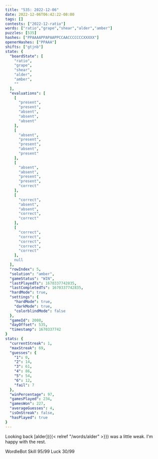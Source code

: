 ```yaml
---
title: "535: 2022-12-06"
date: 2022-12-06T06:42:22-08:00
tags: []
contests: ["2022-12-ratio"]
words: ["ratio","grape","shear","alder","amber"]
puzzles: [535]
hashes: ["PPAAAAPPAPAAPPCCAACCCCCCCXXXXX"]
openerHashes: ["PPAAA"]
shifts: ["gtjnb"]
state: {
  "boardState": [
    "ratio",
    "grape",
    "shear",
    "alder",
    "amber",
    ""
  ],
  "evaluations": [
    [
      "present",
      "present",
      "absent",
      "absent",
      "absent"
    ],
    [
      "absent",
      "present",
      "present",
      "absent",
      "present"
    ],
    [
      "absent",
      "absent",
      "present",
      "present",
      "correct"
    ],
    [
      "correct",
      "absent",
      "absent",
      "correct",
      "correct"
    ],
    [
      "correct",
      "correct",
      "correct",
      "correct",
      "correct"
    ],
    null
  ],
  "rowIndex": 5,
  "solution": "amber",
  "gameStatus": "WIN",
  "lastPlayedTs": 1670337742835,
  "lastCompletedTs": 1670337742835,
  "hardMode": true,
  "settings": {
    "hardMode": true,
    "darkMode": true,
    "colorblindMode": false
  },
  "gameId": 2008,
  "dayOffset": 535,
  "timestamp": 1670337742
}
stats: {
  "currentStreak": 1,
  "maxStreak": 69,
  "guesses": {
    "1": 0,
    "2": 14,
    "3": 61,
    "4": 86,
    "5": 54,
    "6": 12,
    "fail": 7
  },
  "winPercentage": 97,
  "gamesPlayed": 234,
  "gamesWon": 227,
  "averageGuesses": 4,
  "isOnStreak": false,
  "hasPlayed": true
}
---
```

<!-- more -->
Looking back [alder]({{< relref "/words/alder" >}}) was a little weak. I'm happy with the rest.

WordleBot
Skill 95/99
Luck 30/99
